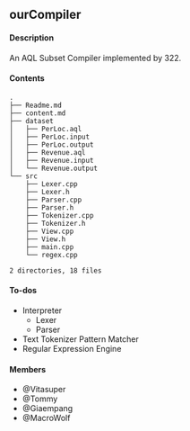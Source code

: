 ## ourCompiler

#### Description
An AQL Subset Compiler implemented by 322.

#### Contents

```
.
├── Readme.md
├── content.md
├── dataset
│   ├── PerLoc.aql
│   ├── PerLoc.input
│   ├── PerLoc.output
│   ├── Revenue.aql
│   ├── Revenue.input
│   └── Revenue.output
└── src
    ├── Lexer.cpp
    ├── Lexer.h
    ├── Parser.cpp
    ├── Parser.h
    ├── Tokenizer.cpp
    ├── Tokenizer.h
    ├── View.cpp
    ├── View.h
    ├── main.cpp
    └── regex.cpp

2 directories, 18 files

```

#### To-dos
* Interpreter
    * Lexer
    * Parser
* Text Tokenizer Pattern Matcher
* Regular Expression Engine


#### Members
* @Vitasuper
* @Tommy
* @Giaempang
* @MacroWolf



